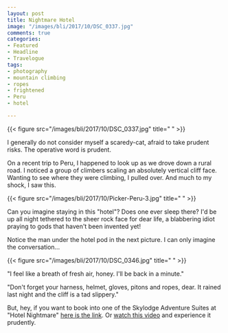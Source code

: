 ```yaml
---
layout: post
title: Nightmare Hotel
image: "/images/bli/2017/10/DSC_0337.jpg"
comments: true
categories:
- Featured
- Headline
- Travelogue
tags:
- photography
- mountain climbing
- ropes
- frightened
- Peru
- hotel

---
```


{{< figure src="/images/bli/2017/10/DSC_0337.jpg" title="  " >}}

I generally do not consider myself a scaredy-cat, afraid to take prudent risks. The operative word is prudent. 

On a recent trip to Peru, I happened to look up as we drove down a rural road. I noticed a group of climbers scaling an absolutely vertical cliff face. Wanting to see where they were climbing, I pulled over. And much to my shock, I saw this.

<!--more-->

{{< figure src="/images/bli/2017/10/Picker-Peru-3.jpg" title="  " >}}

Can you imagine staying in this "hotel"? Does one ever sleep there? I'd be up all night tethered to the sheer rock face for dear life, a blabbering idiot praying to gods that haven't been invented yet! 

Notice the man under the hotel pod in the next picture. I can only imagine the conversation...

{{< figure src="/images/bli/2017/10/DSC_0346.jpg" title="  " >}}

"I feel like a breath of fresh air, honey. I'll be back in a minute."

"Don't forget your harness, helmet, gloves, pitons and ropes, dear. It rained last night and the cliff is a tad slippery."

But, hey, if you want to book into one of the Skylodge Adventure Suites at "Hotel Nightmare" [here is the link](http://naturavive.com/web/). Or [watch this video](https://www.youtube.com/watch?v=srFKQrmL3Fg&feature=youtu.be) and experience it prudently. 
